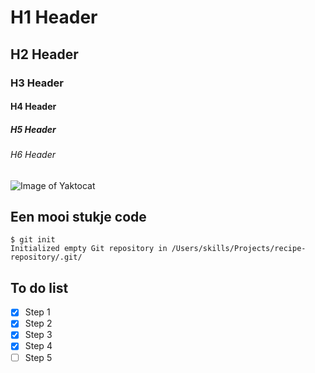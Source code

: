 # H1 Header
## H2 Header
### H3 Header
#### H4 Header
##### H5 Header
###### H6 Header

![Image of Yaktocat](https://octodex.github.com/images/yaktocat.png)

## Een mooi stukje code
```
$ git init
Initialized empty Git repository in /Users/skills/Projects/recipe-repository/.git/
```

## To do list
- [x] Step 1
- [x] Step 2
- [x] Step 3
- [x] Step 4
- [ ] Step 5
